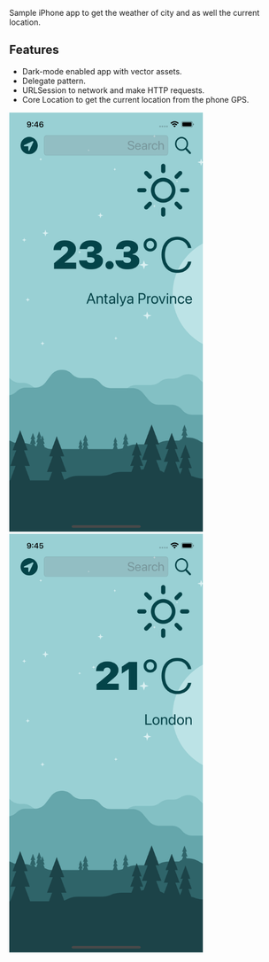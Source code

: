 Sample iPhone app to get the weather of city and as well the current location.

## Features

* Dark-mode enabled app with vector assets.
* Delegate pattern.
* URLSession to network and make HTTP requests.
* Core Location to get the current location from the phone GPS.

<p>
<img src="https://github.com/HALILKAYAA/WeatherOfLocationApp/blob/main/GetWeather/Snapshot/ANTALYA.png" width="350">
<img src="https://github.com/HALILKAYAA/WeatherOfLocationApp/blob/main/GetWeather/Snapshot/LONDON.png" width="350">
</p>
